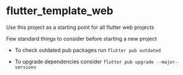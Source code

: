 # flutter_template_web

Use this project as a starting point for all flutter web projects

Few standard things to consider before starting a new project

- To check outdated pub packages run `flutter pub outdated`

- To upgrade dependencies consider `flutter pub upgrade --major-versions`
